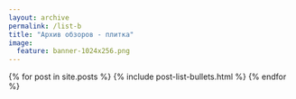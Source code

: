 ```yaml
---
layout: archive
permalink: /list-b
title: "Архив обзоров - плитка"
image:
  feature: banner-1024x256.png
---
```


<div class="tiles">
{% for post in site.posts %}
	{% include post-list-bullets.html %}
{% endfor %}
</div><!-- /.tiles -->
